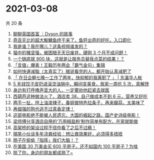 # 2021-03-08

共 20 条

<!-- BEGIN ZHIHUVIDEO -->
<!-- 最后更新时间 Mon Mar 08 2021 11:06:39 GMT+0800 (China Standard Time) -->
1. [聊聊英国首富 ｜Dyson 的故事](https://www.zhihu.com/zvideo/1351316903554650112)
1. [奇丑无比的超大鮟鱇鱼终于来了，鱼肝出奇的好吃，入口即化](https://www.zhihu.com/zvideo/1350929357926526976)
1. [我是谁？我在哪儿？这条视频谁发的？](https://www.zhihu.com/zvideo/1351974633445556224)
1. [猫中的猪坚强，被困暗无天日废井，硬刚 3 个月不成问题！](https://www.zhihu.com/zvideo/1351833403881291777)
1. [一个锅底就 900 块，这就是让服务员替我点菜的结果！？](https://www.zhihu.com/zvideo/1351685327111729152)
1. [「言值」爆表！王毅历年两会「霸气金句」集锦](https://www.zhihu.com/zvideo/1351849839513161728)
1. [如何快速减脂（太真实了）据说看完的人，都开始认真减肥了](https://www.zhihu.com/zvideo/1350045571848200192)
1. [「 在日企朝七晚一工作了两年，快抑郁的我离职了 」 | 东瀛华人帐](https://www.zhihu.com/zvideo/1351993755050971136)
1. [5 毛钱饺子皮扔进滚烫油锅中，瞬间变美食，我家一周吃 5 次，真解馋](https://www.zhihu.com/zvideo/1352191223944314881)
1. [身边有打呼噜声音大的人，一定要劝他赶紧去就医](https://www.zhihu.com/zvideo/1351829983409700864)
1. [西葫芦这种做法火了，酒店卖 38，自己做成本不到 6 元，营养又好吃](https://www.zhihu.com/zvideo/1351826033096626176)
1. [两手一扯，拌上油泼辣子，春姐做特色拉条子，再来瓣蒜，太美味了](https://www.zhihu.com/zvideo/1351866392153706496)
1. [再倔强的狗也逃不过真香定律！](https://www.zhihu.com/zvideo/1351898587136249856)
1. [这部电影绝不能被人民遗忘，大国的崛起之路，国产史诗级电影！](https://www.zhihu.com/zvideo/1351703262505062400)
1. [梁师傅分享酒店自用的‘万用椒盐粉’制作简单有配方，在家就能做](https://www.zhihu.com/zvideo/1351553598392889344)
1. [高架桥的架设过程不信你看了之后不过瘾！](https://www.zhihu.com/zvideo/1351207359382007808)
1. [搞笑小伙谈多年浇粪经验：想让粪效果好，必须得多捂捂](https://www.zhihu.com/zvideo/1351990200567087104)
1. [肠子在偷偷「指挥」我们大脑！？](https://www.zhihu.com/zvideo/1351856214054158336)
1. [在美国 30 万美金买 600 平房子，还不如国内 100 平房子？为啥](https://www.zhihu.com/zvideo/1351541294569766912)
1. [除了你，身边的朋友都成熟了~](https://www.zhihu.com/zvideo/1350453075287613440)
<!-- END ZHIHUVIDEO -->
